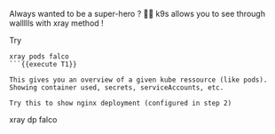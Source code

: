 Always wanted to be a super-hero ? 🧚‍♂️️ 
k9s allows you to see through wallllls with xray method !

Try 
```
xray pods falco
```{{execute T1}}

This gives you an overview of a given kube ressource (like pods). Showing container used, secrets, serviceAccounts, etc.

Try this to show nginx deployment (configured in step 2)
```
xray dp falco
```{{execute T1}}
